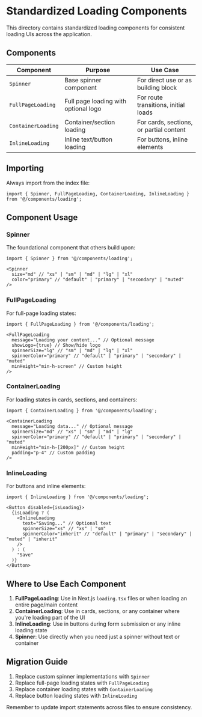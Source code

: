 # Standardized Loading Components

This directory contains standardized loading components for consistent loading UIs across the application.

## Components

| Component | Purpose | Use Case |
|-----------|---------|----------|
| `Spinner` | Base spinner component | For direct use or as building block |
| `FullPageLoading` | Full page loading with optional logo | For route transitions, initial loads |
| `ContainerLoading` | Container/section loading | For cards, sections, or partial content |
| `InlineLoading` | Inline text/button loading | For buttons, inline elements |

## Importing

Always import from the index file:

```tsx
import { Spinner, FullPageLoading, ContainerLoading, InlineLoading } from '@/components/loading';
```

## Component Usage

### Spinner

The foundational component that others build upon:

```tsx
import { Spinner } from '@/components/loading';

<Spinner 
  size="md" // "xs" | "sm" | "md" | "lg" | "xl"
  color="primary" // "default" | "primary" | "secondary" | "muted"
/>
```

### FullPageLoading

For full-page loading states:

```tsx
import { FullPageLoading } from '@/components/loading';

<FullPageLoading 
  message="Loading your content..." // Optional message
  showLogo={true} // Show/hide logo
  spinnerSize="lg" // "sm" | "md" | "lg" | "xl"
  spinnerColor="primary" // "default" | "primary" | "secondary" | "muted"
  minHeight="min-h-screen" // Custom height
/>
```

### ContainerLoading

For loading states in cards, sections, and containers:

```tsx
import { ContainerLoading } from '@/components/loading';

<ContainerLoading 
  message="Loading data..." // Optional message
  spinnerSize="md" // "xs" | "sm" | "md" | "lg"
  spinnerColor="primary" // "default" | "primary" | "secondary" | "muted"
  minHeight="min-h-[200px]" // Custom height
  padding="p-4" // Custom padding
/>
```

### InlineLoading

For buttons and inline elements:

```tsx
import { InlineLoading } from '@/components/loading';

<Button disabled={isLoading}>
  {isLoading ? (
    <InlineLoading 
      text="Saving..." // Optional text
      spinnerSize="xs" // "xs" | "sm"
      spinnerColor="inherit" // "default" | "primary" | "secondary" | "muted" | "inherit"
    />
  ) : (
    "Save"
  )}
</Button>
```

## Where to Use Each Component

1. **FullPageLoading**: Use in Next.js `loading.tsx` files or when loading an entire page/main content
2. **ContainerLoading**: Use in cards, sections, or any container where you're loading part of the UI
3. **InlineLoading**: Use in buttons during form submission or any inline loading state
4. **Spinner**: Use directly when you need just a spinner without text or container

## Migration Guide

1. Replace custom spinner implementations with `Spinner`
2. Replace full-page loading states with `FullPageLoading`
3. Replace container loading states with `ContainerLoading`
4. Replace button loading states with `InlineLoading`

Remember to update import statements across files to ensure consistency. 